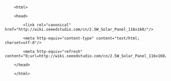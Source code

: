 <!DOCTYPE html>
        <html>
        <head>
            <link rel="canonical" href="http://wiki.seeedstudio.com/cn/2.5W_Solar_Panel_116x160/"/>
            <meta http-equiv="content-type" content="text/html; charset=utf-8"/>
            <meta http-equiv="refresh" content="0;url=http://wiki.seeedstudio.com/cn/2.5W_Solar_Panel_116x160/"/>
        </head>
        </html>